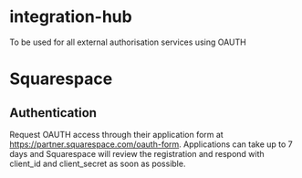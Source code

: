 # integration-hub

To be used for all external authorisation services using OAUTH

# Squarespace

## Authentication

Request OAUTH access through their application form at https://partner.squarespace.com/oauth-form. Applications can take up to 7 days and Squarespace will review the registration and respond with client_id and client_secret as soon as possible.

